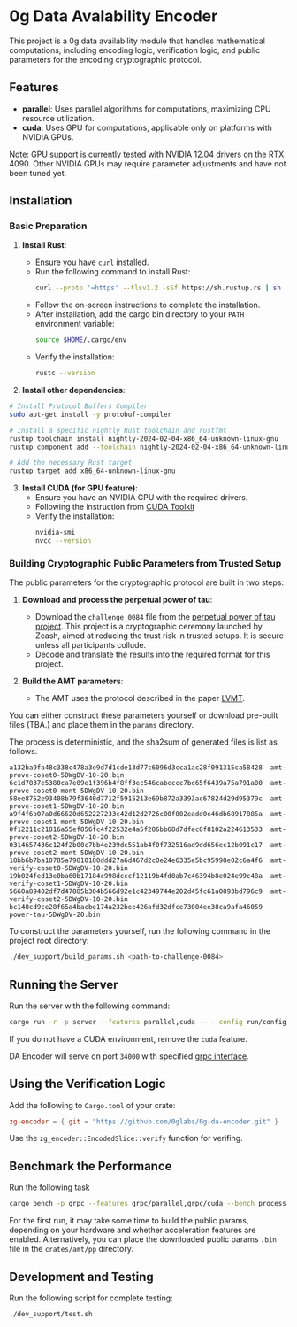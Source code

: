 # 0g Data Avalability Encoder

This project is a 0g data availability module that handles mathematical computations, including encoding logic, verification logic, and public parameters for the encoding cryptographic protocol.

## Features

- **parallel**: Uses parallel algorithms for computations, maximizing CPU resource utilization.
- **cuda**: Uses GPU for computations, applicable only on platforms with NVIDIA GPUs.

Note: GPU support is currently tested with NVIDIA 12.04 drivers on the RTX 4090. Other NVIDIA GPUs may require parameter adjustments and have not been tuned yet.

## Installation

### Basic Preparation

1. **Install Rust**:
   - Ensure you have `curl` installed.
   - Run the following command to install Rust:
     ```sh
     curl --proto '=https' --tlsv1.2 -sSf https://sh.rustup.rs | sh
     ```
   - Follow the on-screen instructions to complete the installation.
   - After installation, add the cargo bin directory to your `PATH` environment variable:
     ```sh
     source $HOME/.cargo/env
     ```
   - Verify the installation:
     ```sh
     rustc --version
     ```

2. **Install other dependencies**:
  ```bash
  # Install Protocol Buffers Compiler
  sudo apt-get install -y protobuf-compiler

  # Install a specific nightly Rust toolchain and rustfmt
  rustup toolchain install nightly-2024-02-04-x86_64-unknown-linux-gnu
  rustup component add --toolchain nightly-2024-02-04-x86_64-unknown-linux-gnu rustfmt

  # Add the necessary Rust target
  rustup target add x86_64-unknown-linux-gnu
  ```

3. **Install CUDA (for GPU feature)**:
   - Ensure you have an NVIDIA GPU with the required drivers.
   - Following the instruction from [CUDA Toolkit](https://developer.nvidia.com/cuda-12-4-1-download-archive)
   - Verify the installation:
     ```sh
     nvidia-smi
     nvcc --version
     ```

### Building Cryptographic Public Parameters from Trusted Setup

The public parameters for the cryptographic protocol are built in two steps:

1. **Download and process the perpetual power of tau**:
   - Download the `challenge_0084` file from the [perpetual power of tau project](https://github.com/privacy-scaling-explorations/perpetualpowersoftau/blob/master/0084_jpwang_response/README.md). This project is a cryptographic ceremony launched by Zcash, aimed at reducing the trust risk in trusted setups. It is secure unless all participants collude.
   - Decode and translate the results into the required format for this project.

2. **Build the AMT parameters**:
   - The AMT uses the protocol described in the paper [LVMT](https://www.usenix.org/conference/osdi23/presentation/li-chenxing).

You can either construct these parameters yourself or download pre-built files (TBA.) and place them in the `params` directory. 

The process is deterministic, and the sha2sum of generated files is list as follows.

```
a132ba9fa48c338c478a3e9d7d1cde13d77c6096d3cca1ac28f091315ca58428  amt-prove-coset0-5DWgDV-10-20.bin
6c1d7837e5380ca7e09e1f396b4f8ff3ec546cabcccc7bc65f6439a75a791a80  amt-prove-coset0-mont-5DWgDV-10-20.bin
58ee8752e93408b79f3640d7712f5915213e69b872a3393ac67824d29d95379c  amt-prove-coset1-5DWgDV-10-20.bin
a9f4f6b07a0d66620d652227233c42d12d2726c00f802eadd0e46db68917885a  amt-prove-coset1-mont-5DWgDV-10-20.bin
0f12211c21816a55ef856fc4f22532e4a5f286bb68d7dfec0f8102a224613533  amt-prove-coset2-5DWgDV-10-20.bin
0314657436c124f2b00c7bb4e239dc551ab4f0f732516ad9dd656ec12b091c17  amt-prove-coset2-mont-5DWgDV-10-20.bin
18bb6b7ba10785a79810180ddd27a6d467d2c0e24e6335e5bc95998e02c6a4f6  amt-verify-coset0-5DWgDV-10-20.bin
19b024fed13e0ba60b17184c998dcccf12119b4fd0ab7c46394b8e024e99c48a  amt-verify-coset1-5DWgDV-10-20.bin
5660a89402df7d47885b304b566d92e1c42349744e202d45fc61a0893bd796c9  amt-verify-coset2-5DWgDV-10-20.bin
bc148cd9ce28f65a4bacbe174a232bee426afd32dfce73004ee38ca9afa46059  power-tau-5DWgDV-20.bin
```

To construct the parameters yourself, run the following command in the project root directory:
```sh
./dev_support/build_params.sh <path-to-challenge-0084>
```

## Running the Server

Run the server with the following command:
```sh
cargo run -r -p server --features parallel,cuda -- --config run/config.toml
```
If you do not have a CUDA environment, remove the `cuda` feature.

DA Encoder will serve on port `34000` with specified [grpc interface](grpc/proto/encoder.proto). 


## Using the Verification Logic

Add the following to `Cargo.toml` of your crate:
```toml
zg-encoder = { git = "https://github.com/0glabs/0g-da-encoder.git" }
```
Use the `zg_encoder::EncodedSlice::verify` function for verifing.

## Benchmark the Performance

Run the following task
```bash
cargo bench -p grpc --features grpc/parallel,grpc/cuda --bench process_data --features zg-encoder/production_mode -- --nocapture
```

For the first run, it may take some time to build the public params, depending on your hardware and whether acceleration features are enabled. Alternatively, you can place the downloaded public params `.bin` file in the `crates/amt/pp` directory.


## Development and Testing

Run the following script for complete testing:
```sh
./dev_support/test.sh
```